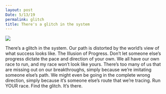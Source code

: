 ```yaml
---
layout: post
Date: 5/13/19
permalink: glitch
title: There's a glitch in the system
---
```


![][image-1]

There’s a glitch in the system. Our path is distorted by the world’s view of what success looks like. The Illusion of Progress. Don’t let someone else’s progress dictate the pace and direction of your own. We all have our own race to run, and my race won’t look like yours. There’s too many of us that are missing out on our breakthroughs, simply because we’re imitating someone else’s path. We might even be going in the complete wrong direction, simply because it’s someone else’s route that we’re tracing. Run YOUR race. Find the glitch. It’s there.

[image-1]:	https://i.imgur.com/Nw1Zk7e.jpg